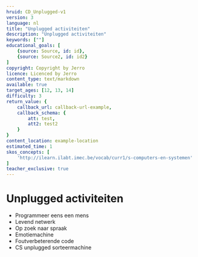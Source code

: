 ```yaml
---
hruid: CD_Unplugged-v1
version: 3
language: nl
title: "Unplugged activiteiten"
description: "Unplugged activiteiten"
keywords: [""]
educational_goals: [
    {source: Source, id: id}, 
    {source: Source2, id: id2}
]
copyright: Copyright by Jerro
licence: Licenced by Jerro
content_type: text/markdown
available: true
target_ages: [12, 13, 14]
difficulty: 3
return_value: {
    callback_url: callback-url-example,
    callback_schema: {
        att: test,
        att2: test2
    }
}
content_location: example-location
estimated_time: 1
skos_concepts: [
    'http://ilearn.ilabt.imec.be/vocab/curr1/s-computers-en-systemen'
]
teacher_exclusive: true
---
```


# Unplugged activiteiten
- Programmeer eens een mens
- Levend netwerk
- Op zoek naar spraak
- Emotiemachine
- Foutverbeterende code
- CS unplugged sorteermachine